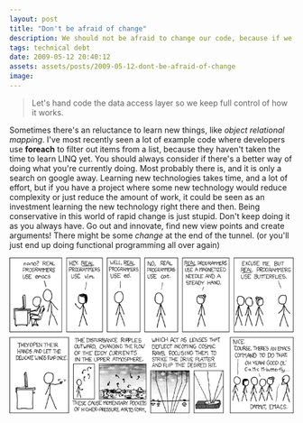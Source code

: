 ```yaml
---
layout: post
title: "Don't be afraid of change"
description: We should not be afraid to change our code, because if we are, then we're creating a legacy system. When we realize that we've made a mistake we should refactor our code to fix that mistake and in that way battle technical debt.
tags: technical debt
date: 2009-05-12 20:40:12
assets: assets/posts/2009-05-12-dont-be-afraid-of-change
image: 
---
```


> Let's hand code the data access layer so we keep full control of how it works.

Sometimes there's an reluctance to learn new things, like _object relational mapping_. I've most recently seen a lot of example code where developers use **foreach** to filter out items from a list, because they haven't taken the time to learn LINQ yet.  You should always consider if there's a better way of doing what you're currently doing. Most probably there is, and it is only a search on google away.  Learning new technologies takes time, and a lot of effort, but if you have a project where some new technology would reduce complexity or just reduce the amount of work, it could be seen as an investment learning the new technology right there and then.  Being conservative in this world of rapid change is just stupid. Don't keep doing it as you always have. Go out and innovate, find new view points and create arguments! There might be some <em>change</em> at the end of the tunnel. (or you'll just end up doing functional programming all over again)

![Nano emacs vi ed cat butterflies](/assets/posts/2009-05-12-dont-be-afraid-of-change/xkcd.png)

